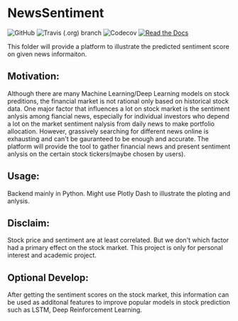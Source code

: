# NewsSentiment

![GitHub](https://img.shields.io/github/license/EricaWei053/COMS4995)
![Travis (.org) branch](https://img.shields.io/travis/EricaWei053/StockSentiment/master)
![Codecov](https://img.shields.io/codecov/c/github/EricaWei053/StockSentiment)
[![Read the Docs](https://img.shields.io/readthedocs/stocksentiment)](https://stocksentiment.readthedocs.io/en/latest/?)

This folder will provide a platform to illustrate the predicted sentiment score on given news informaiton.


## Motivation: 
Although there are many Machine Learning/Deep Learning models on stock preditions, the financial market is not rational only based on historical stock data. One major factor that influences a lot on stock market is the sentiment anlysis among fiancial news, especially for individual investors who depend a lot on the market sentiment nalysis from daily news to make portfolio allocation. However, grassively searching for different news online is exhausting and can't be gauranteed to be enough and accurate. The platform will provide the tool to gather financial news and present sentiment anlysis on the certain stock tickers(maybe chosen by users). 

## Usage: 
Backend mainly in Python. 
Might use Plotly Dash to illustrate the ploting and anlysis. 


##  Disclaim: 
Stock price and sentiment are at least correlated. But we don't which factor had a primary effect on the stock market. This project is only for personal interest and academic project. 

## Optional Develop: 
After getting the sentiment scores on the stock market, this information can be used as additonal features to improve popular models in stock prediction such as LSTM, Deep Reinforcement Learning. 




